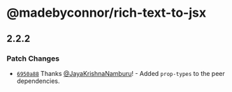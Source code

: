 # @madebyconnor/rich-text-to-jsx

## 2.2.2

### Patch Changes

- [`6950a88`](https://github.com/connor-baer/rich-text-to-jsx/commit/6950a8823dbffb2a74ddf531fc849faeb341a83c) Thanks [@JayaKrishnaNamburu](https://github.com/JayaKrishnaNamburu)! - Added `prop-types` to the peer dependencies.
